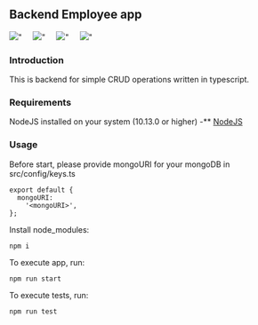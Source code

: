 ## Backend Employee app

<img src="https://img.icons8.com/color/48/000000/typescript.png"/></span>"
&nbsp;&nbsp;&nbsp;
<img src="https://img.icons8.com/color/50/000000/mongodb.png"/></span>"
&nbsp;&nbsp;&nbsp;
<img src="https://img.icons8.com/color/48/000000/cloud-function.png"/></span>"
&nbsp;&nbsp;&nbsp;
<img src="https://img.icons8.com/fluency/50/000000/node-js.png"/></span>"
&nbsp;&nbsp;&nbsp;

### Introduction

This is backend for simple CRUD operations written in typescript.

### Requirements

NodeJS installed on your system (10.13.0 or higher) -\*\* [NodeJS](https://nodejs.org)

### Usage

Before start, please provide mongoURI for your mongoDB in src/config/keys.ts

```
export default {
  mongoURI:
    '<mongoURI>',
};
```

Install node_modules:

```
npm i
```

To execute app, run:

```
npm run start
```

To execute tests, run:

```
npm run test
```
